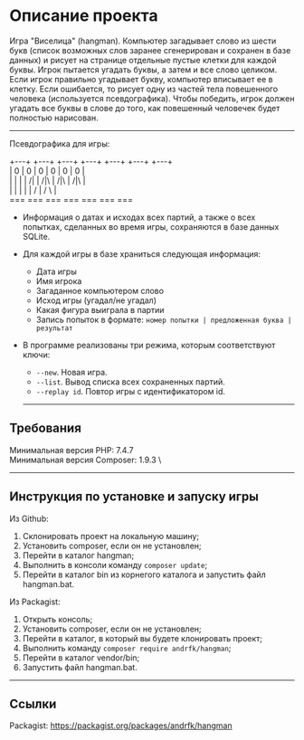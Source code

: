 # Описание проекта

Игра "Виселица" (hangman). Компьютер загадывает слово из шести букв (список возможных слов заранее сгенерирован и сохранен в базе данных) и рисует на странице отдельные пустые клетки для каждой буквы. Игрок пытается угадать буквы, а затем и все слово целиком. Если игрок правильно угадывает букву, компьютер вписывает ее в клетку. Если ошибается, то рисует одну из частей тела повешенного человека (используется псевдографика). Чтобы победить, игрок должен угадать все буквы в слове до того, как повешенный человечек будет полностью нарисован.

* * *

Псевдографика для игры:

+---+    +---+    +---+    +---+    +---+    +---+    +---+  
    |    0   |    0   |    0   |    0   |    0   |    0   |  
    |        |    |   |   /|   |   /|\  |   /|\  |   /|\  |  
    |        |        |        |        |   /    |   / \  |  
   ===      ===      ===      ===      ===      ===      ===  

* Информация о датах и исходах всех партий, а также о всех попытках, сделанных во время игры, сохраняются в базе данных SQLite.
* Для каждой игры в базе храниться следующая информация:
  * Дата игры
  * Имя игрока
  * Загаданное компьютером слово
  * Исход игры (угадал/не угадал)
  * Какая фигура выиграла в партии
  * Запись попыток в формате: `номер попытки | предложенная буква | результат`
* В программе реализованы три режима, которым соответствуют ключи:
  * `--new`. Новая игра.
  * `--list`. Вывод списка всех сохраненных партий.
  * `--replay id`. Повтор игры с идентификатором id.

  * * *

## Требования

Минимальная версия PHP: 7.4.7 \
Минимальная версия Composer: 1.9.3 \

* * *

## Инструкция по установке и запуску игры

Из Github:

1. Склонировать проект на локальную машину;
2. Установить composer, если он не установлен;
3. Перейти в каталог hangman;
4. Выполнить в консоли команду `composer update`;
5. Перейти в каталог bin из корнегого каталога и запустить файл hangman.bat.

Из Packagist:

1. Открыть консоль;
2. Установить composer, если он не установлен;
3. Перейти в каталог, в который вы будете клонировать проект;
4. Выполнить команду `composer require andrfk/hangman`;
5. Перейти в каталог vendor/bin;
6. Запустить файл hangman.bat.

* * *

## Ссылки

Packagist: <https://packagist.org/packages/andrfk/hangman>